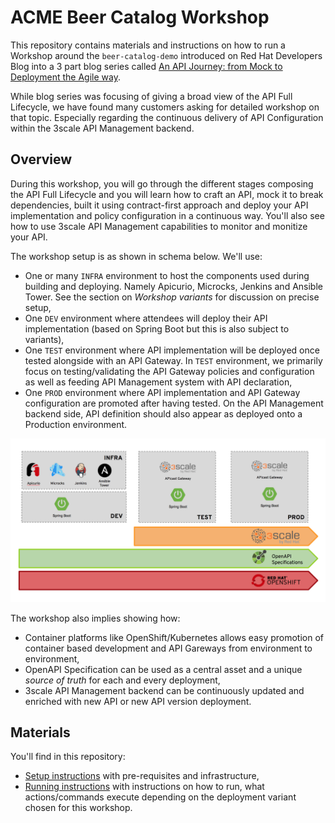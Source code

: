 # ACME Beer Catalog Workshop

This repository contains materials and instructions on how to run a Workshop around the `beer-catalog-demo` introduced on Red Hat Developers Blog into a 3 part blog series called [An API Journey: from Mock to Deployment the Agile way](https://developers.redhat.com/blog/2018/04/11/api-journey-idea-deployment-agile-part1/).

While blog series was focusing of giving a broad view of the API Full Lifecycle, we have found many customers asking for detailed workshop on that topic. Especially regarding the continuous delivery of API Configuration within the 3scale API Management backend.

## Overview

During this workshop, you will go through the different stages composing the API Full Lifecycle and you will learn how to craft an API, mock it to break dependencies, built it using contract-first approach and deploy your API implementation and policy configuration in a continuous way. You'll also see how to use 3scale API Management capabilities to monitor and monitize your API.

The workshop setup is as shown in schema below. We'll use:
  * One or many `INFRA` environment to host the components used during building and deploying. Namely Apicurio, Microcks, Jenkins and Ansible Tower. See the section on *Workshop variants* for discussion on precise setup,
  * One `DEV` environment where attendees will deploy their API implementation (based on Spring Boot but this is also subject to variants),
  * One `TEST` environment where API implementation will be deployed once tested alongside with an API Gateway. In `TEST` environment, we primarily focus on testing/validating the API Gateway policies and configuration as well as feeding API Management system with API declaration,
  * One `PROD` environment where API implementation and API Gateway configuration are promoted after having tested. On the API Management backend side, API definition should also appear as deployed onto a Production environment.

![Workshop setup](./assets/workshop-setup.png)

The workshop also implies showing how:
  * Container platforms like OpenShift/Kubernetes allows easy promotion of container based development and API Gareways from environment to environment,
  * OpenAPI Specification can be used as a central asset and a unique *source of truth* for each and every deployment,
  * 3scale API Management backend can be continuously updated and enriched with new API or new API version deployment.

## Materials

You'll find in this repository:
* [Setup instructions](./SETUP.md) with pre-requisites and infrastructure,
* [Running instructions](./RUNNING.md) with instructions on how to run, what actions/commands execute depending on the deployment variant chosen for this workshop.
